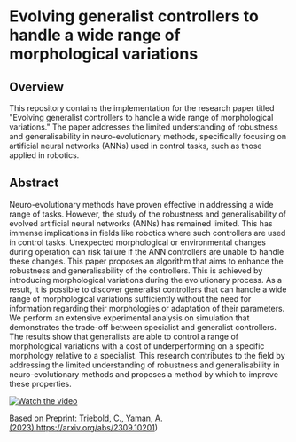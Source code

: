 # Evolving generalist controllers to handle a wide range of morphological variations

## Overview

This repository contains the implementation for the research paper titled "Evolving generalist controllers to handle a wide range of morphological variations." The paper addresses the limited understanding of robustness and generalisability in neuro-evolutionary methods, specifically focusing on artificial neural networks (ANNs) used in control tasks, such as those applied in robotics.

## Abstract

Neuro-evolutionary methods have proven effective in addressing a wide range of tasks. However, the study of the robustness and generalisability of evolved artificial neural networks (ANNs) has remained limited. This has immense implications in fields like robotics where such controllers are used in control tasks. Unexpected morphological or environmental changes during operation can risk failure if the ANN controllers are unable to handle these changes. This paper proposes an algorithm that aims to enhance the robustness and generalisability of the controllers. This is achieved by introducing morphological variations during the evolutionary process. As a result, it is possible to discover generalist controllers that can handle a wide range of morphological variations sufficiently without the need for information regarding their morphologies or adaptation of their parameters. We perform an extensive experimental analysis on simulation that demonstrates the trade-off between specialist and generalist controllers. The results show that generalists are able to control a range of morphological variations with a cost of underperforming on a specific morphology relative to a specialist. This research contributes to the field by addressing the limited understanding of robustness and generalisability in neuro-evolutionary methods and proposes a method by which to improve these properties.

[![Watch the video](https://img.youtube.com/vi/eew4X5gBvLQ?si=cIomCSEDwyMW9Zkl/hqdefault.jpg)](http://www.youtube.com/watch?v=eew4X5gBvLQ&t=13s&ab_channel=WorkingMango "Evolving Generalist Controllers")

[Based on Preprint: Triebold, C., Yaman, A. (2023).](https://arxiv.org/abs/2309.10201)https://arxiv.org/abs/2309.10201)

